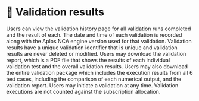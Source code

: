 # 📓 Validation results

Users can view the validation history page for all validation runs completed and the result of each. The date and time of each validation is recorded along with the Aplos NCA engine version used for that validation. Validation results have a unique validation identifier that is unique and validation results are never deleted or modified. Users may download the validation report, which is a PDF file that shows the results of each individual validation test and the overall validation results. Users may also download the entire validation package which includes the execution results from all 6 test cases, including the comparison of each numerical output, and the validation report. Users may initiate a validation at any time. Validation executions are not counted against the subscription allocation.